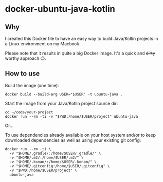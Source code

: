 # docker-ubuntu-java-kotlin

## Why

I created this Docker file to have an easy way to build Java/Kotlin projects in a Linux environment on my Macbook.

Please note that it results in quite a big Docker image. It's a quick and ~~dirty~~ worthy approach 😉.

## How to use

Build the image (one time):

```
docker build --build-arg USER="$USER" -t ubuntu-java .
```

Start the image from your Java/Kotlin project source dir:

```
cd ~/code/your-project
docker run --rm -ti -v "$PWD:/home/$USER/project" ubuntu-java
```

Or... 

To use dependencies already available on your host system
and/or to keep downloaded dependencies
as well as using your existing git config:

```
docker run --rm -ti \
  -v "$HOME/.gradle/:/home/$USER/.gradle/" \
  -v "$HOME/.m2/:/home/$USER/.m2/" \
  -v "$HOME/.konan/:/home/$USER/.konan/" \
  -v "$HOME/.gitconfig:/home/$USER/.gitconfig" \
  -v "$PWD:/home/$USER/project" \
  ubuntu-java
```
